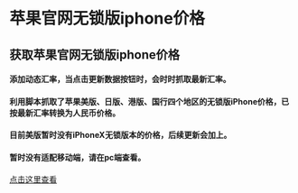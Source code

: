 # 苹果官网无锁版iphone价格

## 获取苹果官网无锁版iphone价格

#### 添加动态汇率，当点击更新数据按钮时，会时时抓取最新汇率。

#### 利用脚本抓取了苹果美版、日版、港版、国行四个地区的无锁版iPhone价格，已按最新汇率转换为人民币价格。

#### 目前美版暂时没有iPhoneX无锁版本的价格，后续更新会加上。

#### 暂时没有适配移动端，请在pc端查看。

[点击这里查看](https://sunbf1987.github.io/iPhonePrice/index.html "苹果官网无锁版iphone价格")

